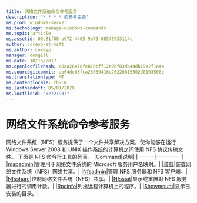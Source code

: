 ```yaml
---
title: 网络文件系统命令参考服务
description: '* * * * 的参考主题'
ms.prod: windows-server
ms.technology: manage-windows-commands
ms.topic: article
ms.assetid: 06c81f88-a672-4405-9b73-085f8933114c
author: coreyp-at-msft
ms.author: coreyp
manager: dongill
ms.date: 10/16/2017
ms.openlocfilehash: c0aa26478fe816bff12e9bf83db44db29a2f1a4a
ms.sourcegitcommit: ab64dc83fca28039416c26226815502d0193500c
ms.translationtype: MT
ms.contentlocale: zh-CN
ms.lasthandoff: 05/01/2020
ms.locfileid: "82721937"
---
```

# <a name="services-for-network-file-system-command-reference"></a>网络文件系统命令参考服务
网络文件系统（NFS）服务提供了一个文件共享解决方案，使你能够在运行 Windows Server 2008 和 UNIX 操作系统的计算机之间使用 NFS 协议传输文件。
下面是 NFS 命令行工具的列表。
|Command|说明|
|-------|-----------|
|[mapadmin](mapadmin.md)|管理用于网络文件系统的 Microsoft 服务用户名映射。|
|[装载](mount.md)|装载网络文件系统（NFS）网络共享。|
|[Nfsadmin](nfsadmin.md)|管理 NFS 服务器和 NFS 客户端。|
|[Nfsshare](nfsshare.md)|控制网络文件系统（NFS）共享。|
|[Nfsstat](nfsstat.md)|显示或重置对 NFS 服务器进行的调用计数。|
|[Rpcinfo](rpcinfo.md)|列出远程计算机上的程序。|
|[Showmount](showmount.md)|显示已安装的目录。|